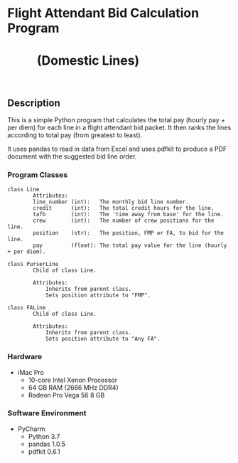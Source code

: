 # Flight Attendant Bid Calculation Program  
# &nbsp; &nbsp; &nbsp; &nbsp; &nbsp; (Domestic Lines)

<br /> 

## Description

This is a simple Python program that calculates the total pay (hourly pay + per diem) for each line in a flight 
attendant bid packet. It then ranks the lines according to total pay (from greatest to least).


It uses pandas to read in data from Excel and uses pdfkit to produce a PDF document with the suggested
bid line order.

### Program Classes
```
class Line
        Attributes:
        line_number (int):   The monthly bid line number.
        credit      (int):   The total credit hours for the line.
        tafb        (int):   The 'time away from base' for the line.
        crew        (int):   The number of crew positions for the line.
        position    (str):   The position, FMP or FA, to bid for the line.
        pay         (float): The total pay value for the line (hourly + per diem).
```
```
class PurserLine
        Child of class Line.

        Attributes:
            Inherits from parent class.
            Sets position attribute to "FMP".
```
```
class FALine
        Child of class Line.

        Attributes:
            Inherits from parent class.
            Sets position attribute to "Any FA".
```

### Hardware
* iMac Pro
  * 10-core Intel Xenon Processor
  * 64 GB RAM (2666 MHz DDR4)
  * Radeon Pro Vega 56 8 GB

### Software Environment
* PyCharm 
	* Python 3.7
	* pandas 1.0.5
	* pdfkit 0.6.1

<br /> 
